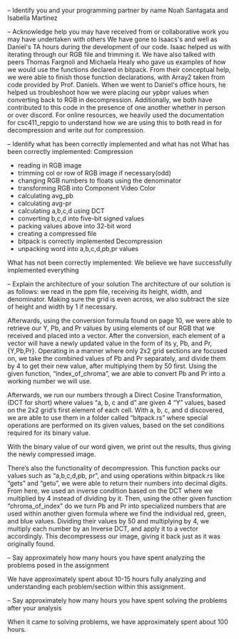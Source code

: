 – Identify you and your programming partner by name
Noah Santagata and Isabella Martinez

– Acknowledge help you may have received from or collaborative work
you may have undertaken with others
We have gone to Isaacs's and well as Daniel's TA hours during the development of our code. Isaac helped us with iterating through our RGB file and trimming it. We have also talked with peers Thomas Fargnoli and Michaela Healy who gave us examples of how we would use the functions declared in bitpack. From their conceptual help, we were able to finish those function declarations, with Array2 taken from code provided by Prof. Daniels. When we went to Daniel's office hours, he helped us troubleshoot how we were placing our ypbpr values when converting back to RGB in decompression. Additionally, we both have contributed to this code in the presence of one another whether in person or over discord. For online resources, we heavily used the documentation for csc411_repgio to understand how we are using this to both read in for decompression and write out for compression. 

– Identify what has been correctly implemented and what has not
What has been correctly implemented:
Compression 
- reading in RGB image
- trimming col or row of RGB image if necessary(odd)
- changing RGB numbers to floats using the denominator
- transforming RGB into Component Video Color 
- calculating avg_pb
- calculating avg-pr
- calculating a,b,c,d using DCT
- converting b,c,d into five-bit signed values
- packing values above into 32-bit word
- creating a compressed file
- bitpack is correctly implemented
Decompression
- unpacking word into a,b,c,d,pb,pr values

What has not been correctly implemented:
We believe we have successfully implemented everything

– Explain the architecture of your solution
The architecture of our solution is as follows: we read in the ppm file, receiving its height, width, and denominator. Making sure the grid is even across, we also subtract the size of height and width by 1 if necessary.

Afterwards, using the conversion formula found on page 10, we were able to retrieve our Y, Pb, and Pr values by using elements of our RGB that we received and placed into a vector. After the conversion, each element of a vector will have a newly updated value in the form of its y, Pb, and Pr, {Y,Pb,Pr}. Operating in a manner where only 2x2 grid sections are focused on, we take the combined values of Pb and Pr separately, and divide them by 4 to get their new value, after multiplying them by 50 first. Using the given function, “index_of_chroma”, we are able to convert Pb and Pr into a working number we will use.

Afterwards, we run our numbers through a Direct Cosine Transformation, (DCT for short) where values “a, b, c and d” are given 4 “Y” values, based on the 2x2 grid’s first element of each cell. With a, b, c, and d discovered, we are able to use them in a folder called “bitpack.rs” where special operations are performed on its given values, based on the set conditions required for its binary value.

With the binary value of our word given, we print out the results, thus giving the newly compressed image.

There’s also the functionality of decompression. This function packs our values such as “a,b,c,d,pb, pr”, and using operations within bitpack.rs like “gets” and “getu”, we were able to return their numbers into decimal digits. From here, we used an inverse condition based on the DCT where we multiplied by 4 instead of dividing by it. Then, using the other given function “chroma_of_index” do we turn Pb and Pr into specialized numbers that are used within another given formula where we find the individual red, green, and blue values. Dividing their values by 50 and multiplying by 4, we multiply each number by an Inverse DCT, and apply it to a vector accordingly. This decompressess our image, giving it back just as it was originally found.


– Say approximately how many hours you have spent analyzing the
problems posed in the assignment

We have approximately spent about 10-15 hours fully analyzing and understanding each problem/section within this assignment.

– Say approximately how many hours you have spent solving the problems after your analysis

When it came to solving problems, we have approximately spent about 100 hours.
